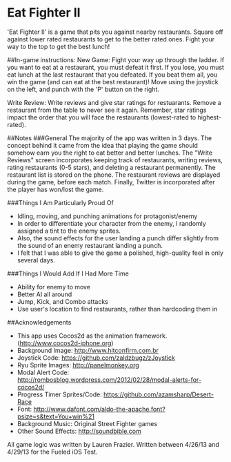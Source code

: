 Eat Fighter II
==========

'Eat Fighter II' is a game that pits you against nearby restaurants. Square off against lower rated restaurants to get to the better rated ones. Fight your way to the top to get the best lunch!

##In-game instructions:
New Game: Fight your way up through the ladder. If you want to eat at a restaurant, you must defeat it first. If you lose, you must eat lunch at the last restaurant that you defeated. If you beat them all, you win the game (and can eat at the best restaurant)!
Move using the joystick on the left, and punch with the 'P' button on the right.

Write Review: Write reviews and give star ratings for restuarants. Remove a restaurant from the table to never see it again. Remember, star ratings impact the order that you will face the restaurants (lowest-rated to highest-rated).

##Notes
###General
The majority of the app was written in 3 days. The concept behind it came from the idea that playing the game should somehow earn you the right to eat better and better lunches.
The "Write Reviews" screen incorporates keeping track of restaurants, writing reviews, rating restaurants (0-5 stars), and deleting a restaurant permanently.
The restaurant list is stored on the phone. The restaurant reviews are displayed during the game, before each match. Finally, Twitter is incorporated after the player has won/lost the game.

###Things I Am Particularly Proud Of
* Idling, moving, and punching animations for protagonist/enemy
* In order to differentiate your character from the enemy, I randomly assigned a tint to the enemy sprites.
* Also, the sound effects for the user landing a punch differ slightly from the sound of an enemy restaurant landing a punch.
* I felt that I was able to give the game a polished, high-quality feel in only several days.

###Things I Would Add If I Had More Time
* Ability for enemy to move
* Better AI all around
* Jump, Kick, and Combo attacks
* Use user's location to find restaurants, rather than hardcoding them in

##Acknowledgements
* This app uses Cocos2d as the animation framework. (http://www.cocos2d-iphone.org)
* Background Image: http://www.hitconfirm.com.br
* Joystick Code: https://github.com/zaldzbugz/zJoystick
* Ryu Sprite Images: http://panelmonkey.org
* Modal Alert Code: http://rombosblog.wordpress.com/2012/02/28/modal-alerts-for-cocos2d/
* Progress Timer Sprites/Code: https://github.com/azamsharp/Desert-Race
* Font: http://www.dafont.com/aldo-the-apache.font?psize=s&text=You+win%21
* Background Music: Original Street Fighter games
* Other Sound Effects: http://soundbible.com

All game logic was written by Lauren Frazier. Written between 4/26/13 and 4/29/13 for the Fueled iOS Test.
